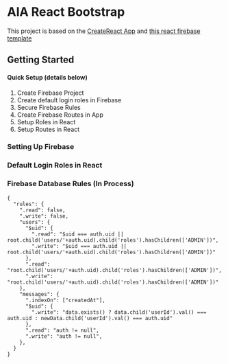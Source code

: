 # AIA React Bootstrap

This project is based on the [CreateReact App](docs/react.md) and [this react firebase template](https://github.com/the-road-to-react-with-firebase/react-firebase-authentication)

## Getting Started

#### Quick Setup (details below)

1. Create Firebase Project
1. Create default login roles in Firebase
1. Secure Firebase Rules
1. Create Firebase Routes in App
1. Setup Roles in React
1. Setup Routes in React

### Setting Up Firebase

### Default Login Roles in React


### Firebase Database Rules (In Process)

```
{
  "rules": {
    ".read": false,
    ".write": false,
    "users": {
      "$uid": {
        ".read": "$uid === auth.uid || root.child('users/'+auth.uid).child('roles').hasChildren(['ADMIN'])",
        ".write": "$uid === auth.uid || root.child('users/'+auth.uid).child('roles').hasChildren(['ADMIN'])"
      },
      ".read": "root.child('users/'+auth.uid).child('roles').hasChildren(['ADMIN'])",
      ".write": "root.child('users/'+auth.uid).child('roles').hasChildren(['ADMIN'])"
    },
    "messages": {
      ".indexOn": ["createdAt"],
      "$uid": {
        ".write": "data.exists() ? data.child('userId').val() === auth.uid : newData.child('userId').val() === auth.uid"
      },
      ".read": "auth != null",
      ".write": "auth != null",
    },
  }
}
```